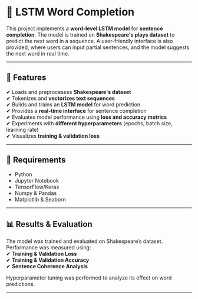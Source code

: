 # 📝 LSTM Word Completion  

This project implements a **word-level LSTM model** for **sentence completion**. The model is trained on **Shakespeare's plays dataset** to predict the next word in a sequence. A user-friendly interface is also provided, where users can input partial sentences, and the model suggests the next word in real time.  

---

## 🚀 **Features**  
✔ Loads and preprocesses **Shakespeare's dataset**  
✔ Tokenizes and **vectorizes text sequences**  
✔ Builds and trains an **LSTM model** for word prediction  
✔ Provides a **real-time interface** for sentence completion  
✔ Evaluates model performance using **loss and accuracy metrics**  
✔ Experiments with **different hyperparameters** (epochs, batch size, learning rate)  
✔ Visualizes **training & validation loss**  

---

## 🔧 **Requirements**  
- Python  
- Jupyter Notebook  
- TensorFlow/Keras  
- Numpy & Pandas  
- Matplotlib & Seaborn  

---

## 📊 **Results & Evaluation**  
The model was trained and evaluated on Shakespeare’s dataset. Performance was measured using:  
✔ **Training & Validation Loss**  
✔ **Training & Validation Accuracy**  
✔ **Sentence Coherence Analysis**  

Hyperparameter tuning was performed to analyze its effect on word predictions.  

---
